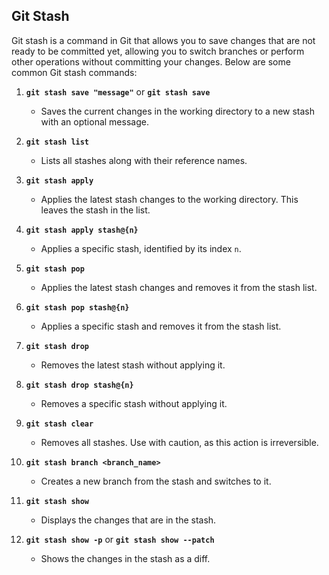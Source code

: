 

## Git Stash

Git stash is a command in Git that allows you to save changes that are not ready to be committed yet, allowing you to switch branches or perform other operations without committing your changes. Below are some common Git stash commands:

1. **`git stash save "message"`** or **`git stash save`**
   - Saves the current changes in the working directory to a new stash with an optional message.

2. **`git stash list`**
   - Lists all stashes along with their reference names.

3. **`git stash apply`**
   - Applies the latest stash changes to the working directory. This leaves the stash in the list.

4. **`git stash apply stash@{n}`**
   - Applies a specific stash, identified by its index `n`.

5. **`git stash pop`**
   - Applies the latest stash changes and removes it from the stash list.

6. **`git stash pop stash@{n}`**
   - Applies a specific stash and removes it from the stash list.

7. **`git stash drop`**
   - Removes the latest stash without applying it.

8. **`git stash drop stash@{n}`**
   - Removes a specific stash without applying it.

9. **`git stash clear`**
   - Removes all stashes. Use with caution, as this action is irreversible.

10. **`git stash branch <branch_name>`**
    - Creates a new branch from the stash and switches to it.

11. **`git stash show`**
    - Displays the changes that are in the stash.

12. **`git stash show -p`** or **`git stash show --patch`**
    - Shows the changes in the stash as a diff.


